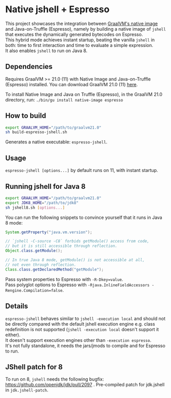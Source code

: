 # Native jshell + Espresso
This project showcases the integration between [GraalVM's native image](https://www.graalvm.org/reference-manual/native-image/) and Java-on-Truffle (Espresso), namely by building a native image of `jshell` that executes the dynamically generated bytecodes on Espresso.  
This hybrid mode achieves instant startup, beating the vanilla `jshell` in both: time to first interaction and time to evaluate a simple expression.  
It also enables `jshell` to run on Java 8.  

## Dependencies

Requires GraalVM >= 21.0 (11) with Native Image and Java-on-Truffle (Espresso) installed.
You can download GraalVM 21.0 (11) [here](https://www.graalvm.org/downloads/).

To install Native Image and Java on Truffle (Espresso), in the GraalVM 21.0 directory, run:
`./bin/gu install native-image espresso`

## How to build
```bash
export GRAALVM_HOME="/path/to/graalvm21.0"
sh build-espresso-jshell.sh
```
Generates a native executable: `espresso-jshell`.

## Usage
`espresso-jshell [options...]` by default runs on 11, with instant startup.

## Running jshell for Java 8
```bash
export GRAALVM_HOME="/path/to/graalvm21.0"
export JDK8_HOME="/path/to/jdk8"
sh jshell8.sh [options...]
```

You can run the following snippets to convince yourself that it runs in Java 8 mode:
```java
System.getProperty("java.vm.version");

// `jshell -C-source -C8` forbids getModule() access from code, 
// but it is still accessible through reflection.
Object.class.getModule();

// In true Java 8 mode, getModule() is not accessible at all,
// not even through reflection.
Class.class.getDeclaredMethod("getModule");
```

Pass system properties to Espresso with `-R-Dkey=value`.  
Pass polyglot options to Espresso with `-Rjava.InlineFieldAccessors -Rengine.Compilation=false`.

## Details
`espresso-jshell` behaves similar to `jshell -execution local` and should not be directly compared with the default jshell execution engine e.g. class redefinition is not supported (`jshell -execution local` doesn't support it either).  
It doesn't support execution engines other than `-execution espresso`.  
It's not fully standalone, it needs the jars/jmods to compile and for Espresso to run.  

## JShell patch for 8
To run on 8, `jshell` needs the following bugfix: https://github.com/openjdk/jdk/pull/2097 . Pre-compiled patch for jdk.jshell in `jdk.jshell-patch`.
